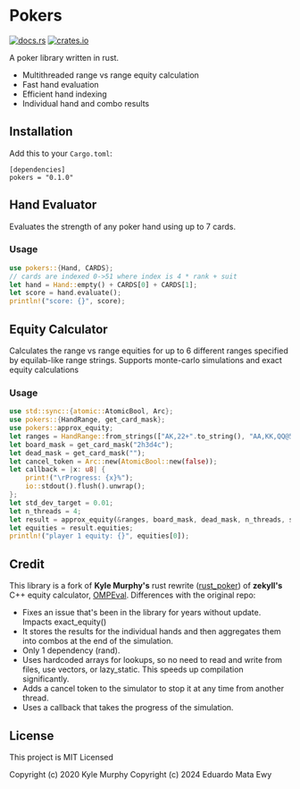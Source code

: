
# Pokers

[![docs.rs](https://docs.rs/pokers/badge.svg)](https://docs.rs/pokers)
[![crates.io](https://img.shields.io/crates/v/pokers.svg)](https://crates.io/crates/pokers)

A poker library written in rust.

 - Multithreaded range vs range equity calculation
 - Fast hand evaluation
 - Efficient hand indexing
 - Individual hand and combo results


## Installation

Add this to your `Cargo.toml`:
```
[dependencies]
pokers = "0.1.0"
```
## Hand Evaluator

Evaluates the strength of any poker hand using up to 7 cards.

### Usage

```rust
use pokers::{Hand, CARDS};
// cards are indexed 0->51 where index is 4 * rank + suit
let hand = Hand::empty() + CARDS[0] + CARDS[1];
let score = hand.evaluate();
println!("score: {}", score);
```

## Equity Calculator

Calculates the range vs range equities for up to 6 different ranges specified by equilab-like range strings.
Supports monte-carlo simulations and exact equity calculations

### Usage

```rust
use std::sync::{atomic::AtomicBool, Arc};
use pokers::{HandRange, get_card_mask};
use pokers::approx_equity;
let ranges = HandRange::from_strings(["AK,22+".to_string(), "AA,KK,QQ@50".to_string()].to_vec());
let board_mask = get_card_mask("2h3d4c");
let dead_mask = get_card_mask("");
let cancel_token = Arc::new(AtomicBool::new(false));
let callback = |x: u8| {
    print!("\rProgress: {x}%");
    io::stdout().flush().unwrap();
};
let std_dev_target = 0.01;
let n_threads = 4;
let result = approx_equity(&ranges, board_mask, dead_mask, n_threads, std_dev_target, cancel_token, callback).unwrap();
let equities = result.equities;
println!("player 1 equity: {}", equities[0]);
```

## Credit

This library is a fork of **Kyle Murphy's** rust rewrite ([rust_poker](https://github.com/kmurf1999/rust_poker)) of **zekyll's** C++ equity calculator, [OMPEval](https://github.com/zekyll/OMPEval).
Differences with the original repo:
 - Fixes an issue that's been in the library for years without update. Impacts exact_equity()
 - It stores the results for the individual hands and then aggregates them into combos at the end of the simulation.
 - Only 1 dependency (rand).
 - Uses hardcoded arrays for lookups, so no need to read and write from files, use vectors, or lazy_static. This speeds up compilation significantly.
 - Adds a cancel token to the simulator to stop it at any time from another thread.
 - Uses a callback that takes the progress of the simulation.

## License

This project is MIT Licensed

Copyright (c) 2020 Kyle Murphy
Copyright (c) 2024 Eduardo Mata Ewy
